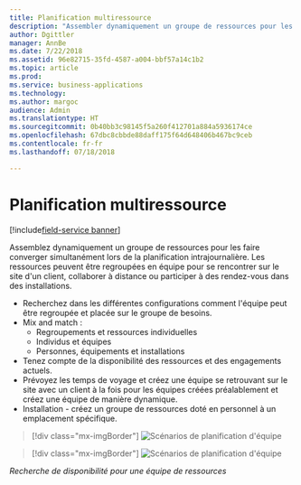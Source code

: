 ```yaml
---
title: Planification multiressource
description: "Assembler dynamiquement un groupe de ressources pour les faire converger simultanément lors de la planification intrajournalière"
author: Dgittler
manager: AnnBe
ms.date: 7/22/2018
ms.assetid: 96e82715-35fd-4587-a004-bbf57a14c1b2
ms.topic: article
ms.prod: 
ms.service: business-applications
ms.technology: 
ms.author: margoc
audience: Admin
ms.translationtype: HT
ms.sourcegitcommit: 0b40bb3c98145f5a260f412701a884a5936174ce
ms.openlocfilehash: 67dbc8cbbde88daff175f64d648406b467bc9ceb
ms.contentlocale: fr-fr
ms.lasthandoff: 07/18/2018

---
```





#  <a name="multi-resource-scheduling"></a>Planification multiressource

[!include[field-service banner](../../../includes/field-service.md)]

Assemblez dynamiquement un groupe de ressources pour les faire converger simultanément lors de la planification intrajournalière. Les ressources peuvent être regroupées en équipe pour se rencontrer sur le site d'un client, collaborer à distance ou participer à des rendez-vous dans des installations.

* Recherchez dans les différentes configurations comment l'équipe peut être regroupée et placée sur le groupe de besoins.
* Mix and match :
    * Regroupements et ressources individuelles
    * Individus et équipes
    * Personnes, équipements et installations
* Tenez compte de la disponibilité des ressources et des engagements actuels. 
* Prévoyez les temps de voyage et créez une équipe se retrouvant sur le site avec un client à la fois pour les équipes créées préalablement et créez une équipe de manière dynamique.
* Installation - créez un groupe de ressources doté en personnel à un emplacement spécifique.

> [!div class="mx-imgBorder"]
> ![](media/Multi-Resource-Scheduling-PPT.png "Scénarios de planification d'équipe")
<!-- picture -->

> [!div class="mx-imgBorder"]
> ![](media/Team-Scheduling.png "Scénarios de planification d'équipe")
<!-- picture -->

*Recherche de disponibilité pour une équipe de ressources*

